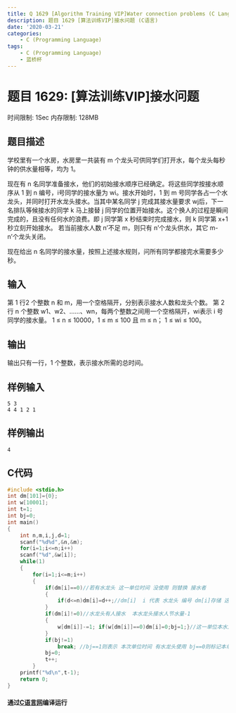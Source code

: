 ```yaml
---
title: Q 1629 [Algorithm Training VIP]Water connection problems (C Language)
description: 题目 1629 [算法训练VIP]接水问题 (C语言)
date: '2020-03-21'
categories:
    - C (Programming Language)
tags:
    - C (Programming Language)
    - 蓝桥杯
---
```


# 题目 1629: \[算法训练VIP\]接水问题
时间限制: 1Sec 内存限制: 128MB
## 题目描述
学校里有一个水房，水房里一共装有 m 个龙头可供同学们打开水，每个龙头每秒钟的供水量相等，均为 1。

现在有 n 名同学准备接水，他们的初始接水顺序已经确定。将这些同学按接水顺序从 1 到 n 编号，i号同学的接水量为 wi。接水开始时，1 到 m 号同学各占一个水龙头，并同时打开水龙头接水。当其中某名同学 j 完成其接水量要求 wj后，下一名排队等候接水的同学 k 马上接替 j 同学的位置开始接水。这个换人的过程是瞬间完成的，且没有任何水的浪费。即 j 同学第 x 秒结束时完成接水，则 k 同学第 x+1 秒立刻开始接水。 若当前接水人数 n’不足 m，则只有 n’个龙头供水，其它 m-n’个龙头关闭。

现在给出 n 名同学的接水量，按照上述接水规则，问所有同学都接完水需要多少秒。
## 输入
第 1 行2 个整数 n 和 m，用一个空格隔开，分别表示接水人数和龙头个数。
第 2 行 n 个整数 w1、w2、……、wn，每两个整数之间用一个空格隔开，wi表示 i 号同学的接水量。
1 ≤ n ≤ 10000，1 ≤ m ≤ 100 且 m ≤ n；
1 ≤ wi ≤ 100。
## 输出
输出只有一行，1 个整数，表示接水所需的总时间。
## 样例输入
```
5 3
4 4 1 2 1
```
## 样例输出
```
4
```
## C代码
```c
#include <stdio.h>
int dm[101]={0};
int w[10001];
int t=1;
int bj=0;
int main()
{
	int n,m,i,j,d=1;
	scanf("%d%d",&n,&m);
	for(i=1;i<=n;i++)
	scanf("%d",&w[i]);
	while(1)
	{
		for(i=1;i<=m;i++)
		{
			if(dm[i]==0)//若有水龙头 这一单位时间 没使用 则替换 接水者 
			{
				if(d<=n)dm[i]=d++;//dm[i]  i 代表 水龙头 编号 dm[i]存储 这一单位时间 接水人编号 
			}
			if(dm[i]!=0)//水龙头有人接水  本水龙头接水人节水量-1 
			{
				w[dm[i]]-=1; if(w[dm[i]]==0)dm[i]=0;bj=1;}//这一单位本水龙头接水人接水量为0则空出水龙头
			}
			if(bj!=1)
				break; //bj==1则表示 本次单位时间 有水龙头使用 bj==0则标记本单位时间没水龙头使用则所有过程上一秒已完成   
			bj=0;
			t++;
		}
	printf("%d\n",t-1);
	return 0;
}
```
#### 通过[C语言网](https://www.dotcpp.com/)编译运行